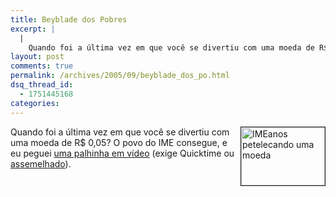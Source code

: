 ```yaml
---
title: Beyblade dos Pobres
excerpt: |
  |
    Quando foi a última vez em que você se divertiu com uma moeda de R$ 0,05? O povo do IME consegue, e eu peguei uma palhinha em vídeo (exige Quicktime ou assemelhado)....
layout: post
comments: true
permalink: /archives/2005/09/beyblade_dos_po.html
dsq_thread_id:
  - 1751445168
categories:
---
```

<img title="IMEanos petelecando uma moeda" src="//chester.me/archives/img/moeda.jpg" width="134" height="93" align="right" border="1" style="margin-left:2px" />Quando foi a última vez em que você se divertiu com uma moeda de R$ 0,05? O povo do IME consegue, e eu peguei [uma palhinha em vídeo][1] (exige Quicktime ou [assemelhado][2]).

 [1]: //chester.me/archives/video/moeda.3gp
 [2]: http://www.answerbag.com/q_view.php/31197
